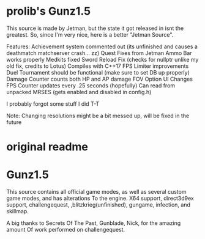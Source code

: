 # prolib's Gunz1.5 
This source is made by Jetman, but the state it got released in isnt the greatest.
So, since I'm very nice, here is a better "Jetman Source".

Features:
Achievement system commented out (its unfinished and causes a deathmatch matchserver crash... zz) 
Quest Fixes from Jetman
Ammo Bar works properly
Medkits fixed
Sword Reload Fix (checks for nullptr unlike my old fix, credits to Lotus)
Compiles with C++17
FPS Limiter improvements
Duel Tournament should be functional (make sure to set DB up properly)
Damage Counter counts both HP and AP damage
FOV Option
UI Changes
FPS Counter updates every .25 seconds (hopefully)
Can read from unpacked MRSES (gets enabled and disabled in config.h)

I probably forgot some stuff I did T-T

Note:
Changing resolutions might be a bit messed up, will be fixed in the future

# original readme
# Gunz1.5

This source contains all official game modes, as well as 
several custom game modes, and has alterations
To the engine. X64 support, direct3d9ex support, challengequest,
,blitzkrieg(unfinished), gungame, infection, and skillmap. 

A big thanks to Secrets Of The Past, Gunblade, Nick, for the amazing amount 
Of work performed on challengequest. 
